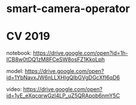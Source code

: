 # smart-camera-operator
# CV 2019


notebook:
https://drive.google.com/open?id=1h-ICB8w0tDQ1zM8FCeSW8osFZ1KkoLph


model:
https://drive.google.com/open?id=1YbNavxJW6nLLXHIgQIbGVgDGcXfI6qD6


video:
https://drive.google.com/open?id=1yE_eXqcqrwGzl4LP_uZ5QRApob6nmY5C
